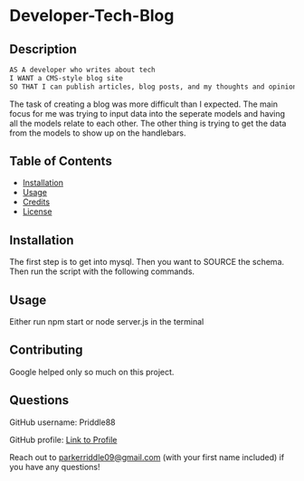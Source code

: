 # Developer-Tech-Blog

## Description

```md
AS A developer who writes about tech
I WANT a CMS-style blog site
SO THAT I can publish articles, blog posts, and my thoughts and opinions
```

The task of creating a blog was more difficult than I expected. The main focus for me was trying to input data into the seperate models and having all the models relate to each other. The other thing is trying to get the data from the models to show up on the handlebars.

## Table of Contents

- [Installation](#installation)
- [Usage](#usage)
- [Credits](#credits)
- [License](#license)

## Installation

The first step is to get into mysql. Then you want to SOURCE the schema. Then run the script with the following commands.

## Usage

Either run npm start or node server.js in the terminal


## Contributing

Google helped only so much on this project.

## Questions

GitHub username: Priddle88

GitHub profile: [Link to Profile](https://github.com/Priddle88)

Reach out to parkerriddle09@gmail.com (with your first name included) if you have any questions!